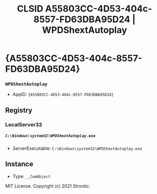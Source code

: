﻿---
title: "CLSID A55803CC-4D53-404c-8557-FD63DBA95D24 | WPDShextAutoplay"
excerpt: What is COM-Object CLSID A55803CC-4D53-404c-8557-FD63DBA95D24?
---

# {A55803CC-4D53-404c-8557-FD63DBA95D24}

### `WPDShextAutoplay`
* AppID: `{A55803CC-4D53-404c-8557-FD63DBA95D24}`

## Registry


### LocalServer32

##### `C:\Windows\system32\WPDShextAutoplay.exe`
* ServerExecutable: `C:\Windows\system32\WPDShextAutoplay.exe`

## Instance

* Type: `__ComObject`

MIT License. Copyright (c) 2021 Strontic.


